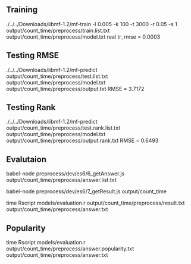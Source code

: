 ## Training 
./../../Downloads/libmf-1.2/mf-train -l 0.005 -k 100 -t 3000 -r 0.05 -s 1 output/count_time/preprocess/train.list.txt output/count_time/preprocess/model.txt
real tr_rmse = 0.0003

## Testing RMSE
./../../Downloads/libmf-1.2/mf-predict output/count_time/preprocess/test.list.txt output/count_time/preprocess/model.txt output/count_time/preprocess/output.txt
RMSE = 3.7172

## Testing Rank
./../../Downloads/libmf-1.2/mf-predict output/count_time/preprocess/test.rank.list.txt output/count_time/preprocess/model.txt output/count_time/preprocess/output.rank.txt
RMSE = 0.6493

## Evalutaion
babel-node preprocess/dev/es6/6_getAnswer.js output/count_time/preprocess/answer.list.txt

babel-node preprocess/dev/es6/7_getResult.js output/count_time

time Rscript models/evaluation.r output/count_time/preprocess/result.txt output/count_time/preprocess/answer.txt

## Popularity
time Rscript models/evaluation.r output/count_time/preprocess/answer.popularity.txt output/count_time/preprocess/answer.txt